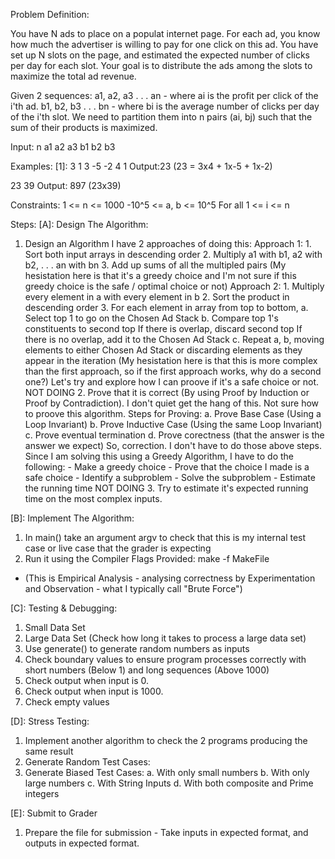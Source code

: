 Problem Definition:

You have N ads to place on a populat internet page. For each ad, you know how much the advertiser is willing to pay for one click on this ad. You have set up N slots on the page, and estimated the expected number of clicks per day for each slot. Your goal is to distribute the ads among the slots to maximize the total ad revenue. 

Given 2 sequences:
a1, a2, a3 . . . an - where ai is the profit per click of the i'th ad.
b1, b2, b3 . . . bn - where bi is the average number of clicks per day of the i'th slot.
We need to partition them into n pairs (ai, bj) such that the sum of their products is maximized. 

Input:
n 
a1 a2 a3
b1 b2 b3

Examples:
[1]:
3
1 3 -5
-2 4 1
Output:23
(23 = 3x4 + 1x-5 + 1x-2)

[2]:
1
23
39
Output:
897
(23x39)

Constraints:
1 <= n <= 1000
-10^5 <= a, b <= 10^5
For all 1 <= i <= n


Steps:
[A]: Design The Algorithm:
1. Design an Algorithm
    I have 2 approaches of doing this:
    Approach 1:
        1. Sort both input arrays in descending order
        2. Multiply a1 with b1, a2 with b2, . . . an with bn
        3. Add up sums of all the multipled pairs
        (My hesistation here is that it's a greedy choice and I'm not sure if this greedy choice is the safe / optimal choice or not) 
    Approach 2:
        1. Multiply every element in a with every element in b
        2. Sort the product in descending order
        3. For each element in array from top to bottom,
            a. Select top 1 to go on the Chosen Ad Stack
            b. Compare top 1's constituents to second top
                If there is overlap, discard second top
                If there is no overlap, add it to the Chosen Ad Stack
            c. Repeat a, b, moving elements to either Chosen Ad Stack or discarding elements as they appear in the iteration
        (My hesistation here is that this is more complex than the first approach, so if the first approach works, why do a second one?)
        Let's try and explore how I can proove if it's a safe choice or not. 
NOT DOING 2. Prove that it is correct (By using Proof by Induction or Proof by Contradiction).
    I don't quiet get the hang of this. Not sure how to proove this algorithm. 
    Steps for Proving:
    a. Prove Base Case (Using a Loop Invariant)
    b. Prove Inductive Case (Using the same Loop Invariant)
    c. Prove eventual termination
    d. Prove corectness (that the answer is the answer we expect)
    So, correction. I don't have to do those above steps. Since I am solving this using a Greedy Algorithm, I have to do the following:
        - Make a greedy choice 
        - Prove that the choice I made is a safe choice
        - Identify a subproblem
        - Solve the subproblem
        - Estimate the running time
NOT DOING 3. Try to estimate it's expected running time on the most complex inputs. 
    
[B]: Implement The Algorithm:
1. In main() take an argument argv to check that this is my internal test case or live case that the grader is expecting
2. Run it using the Compiler Flags Provided: make -f MakeFile
- (This is Empirical Analysis - analysing correctness by Experimentation and Observation - what I typically call "Brute Force")

[C]: Testing & Debugging:
1. Small Data Set
2. Large Data Set (Check how long it takes to process a large data set)
3. Use generate() to generate random numbers as inputs
4. Check boundary values to ensure program processes correctly with short numbers (Below 1) and long sequences (Above 1000)
5. Check output when input is 0.
6. Check output when input is 1000.
7. Check empty values

[D]: Stress Testing:
1. Implement another algorithm to check the 2 programs producing the same result
2. Generate Random Test Cases:
3. Generate Biased Test Cases:
    a. With only small numbers
    b. With only large numbers
    c. With String Inputs
    d. With both composite and Prime integers

[E]: Submit to Grader
1. Prepare the file for submission - Take inputs in expected format, and outputs in expected format. 